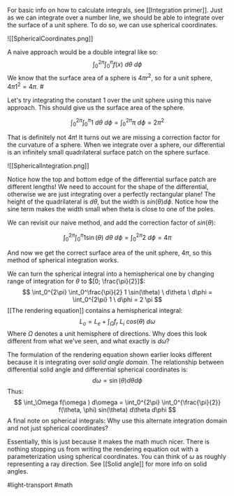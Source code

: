 For basic info on how to calculate integrals, see [[Integration primer]]. Just as we can integrate over a number line, we should be able to integrate over the surface of a unit sphere. To do so, we can use spherical coordinates.

![[SphericalCoordinates.png]]

A naive approach would be a double integral like so:
$$
\int_0^{2\pi} \int_0^\pi f(x) \ d\theta \ d\phi
$$
We know that the surface area of a sphere is $4\pi r^2$, so for a unit sphere, $4\pi1^2 = 4\pi$. # 

Let's try integrating the constant $1$ over the unit sphere using this naive approach. This should give us the surface area of the sphere.

$$
\int_0^{2\pi} \int_0^\pi 1 \ d\theta \ d\phi = \int_0^{2\pi} \pi \ d\phi = 2 \pi^2
$$

That is definitely not $4\pi$! It turns out we are missing a correction factor for the curvature of a sphere. When we integrate over a sphere, our differential is an infinitely small quadrilateral surface patch on the sphere surface.

![[SphericalIntegration.png]]

Notice how the top and bottom edge of the differential surface patch are different lengths! We need to account for the shape of the differential, otherwise we are just integrating over a perfectly rectangular plane! The height of the quadrilateral is $d\theta$, but the width is $sin(\theta)d\phi$. Notice how the sine term makes the width small when theta is close to one of the poles.

We can revisit our naive method, and add the correction factor of $sin(\theta)$:

$$
\int_0^{2\pi} \int_0^\pi 1 \sin(\theta) \ d\theta \ d\phi = \int_0^{2\pi} 2 \ d\phi = 4 \pi
$$

And now we get the correct surface area of the unit sphere, $4\pi$, so this method of spherical integration works.

We can turn the spherical integral into a hemispherical one by changing range of integration for $\theta$ to $[0; \frac{\pi}{2}]$:
$$
\int_0^{2\pi} \int_0^\frac{\pi}{2} 1 \sin(\theta) \ d\theta \ d\phi = \int_0^{2\pi} 1 \ d\phi = 2 \pi
$$
[[The rendering equation]] contains a hemispherical integral: 
$$ L_o = L_e + \int_\Omega f_r \ L_i \ cos (\theta) \ d\omega$$
Where $\Omega$ denotes a unit hemisphere of directions. Why does this look different from what we've seen, and what exactly is $d\omega$?

The formulation of the rendering equation shown earlier looks different because it is integrating over _solid angle domain_. The relationship between differential solid angle and differential spherical coordinates is:
$$
d\omega = \sin(\theta) d\theta d\phi
$$
Thus:
$$
\int_\Omega f(\omega ) d\omega = \int_0^{2\pi} \int_0^{\frac{\pi}{2}} f(\theta, \phi) sin(\theta) d\theta d\phi 
$$
A final note on spherical integrals: Why use this alternate integration domain and not just spherical coordinates? 

Essentially, this is just because it makes the math much nicer. There is nothing stopping us from writing the rendering equation out with a parameterization using spherical coordinates. You can think of $\omega$ as roughly representing a ray direction. See [[Solid angle]] for more info on solid angles.

#light-transport #math 
